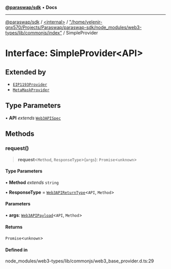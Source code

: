 [**@paraswap/sdk**](../../../../README.md) • **Docs**

***

[@paraswap/sdk](../../../../globals.md) / [\<internal\>](../../../README.md) / ["/home/velenir-gnx570/Projects/Paraswap/paraswap-sdk/node\_modules/web3-types/lib/commonjs/index"](../README.md) / SimpleProvider

# Interface: SimpleProvider\<API\>

## Extended by

- [`EIP1193Provider`](EIP1193Provider.md)
- [`MetaMaskProvider`](MetaMaskProvider.md)

## Type Parameters

• **API** *extends* [`Web3APISpec`](../../../type-aliases/Web3APISpec.md)

## Methods

### request()

> **request**\<`Method`, `ResponseType`\>(`args`): `Promise`\<`unknown`\>

#### Type Parameters

• **Method** *extends* `string`

• **ResponseType** = [`Web3APIReturnType`](../../../type-aliases/Web3APIReturnType.md)\<`API`, `Method`\>

#### Parameters

• **args**: [`Web3APIPayload`](../../../interfaces/Web3APIPayload.md)\<`API`, `Method`\>

#### Returns

`Promise`\<`unknown`\>

#### Defined in

node\_modules/web3-types/lib/commonjs/web3\_base\_provider.d.ts:29
